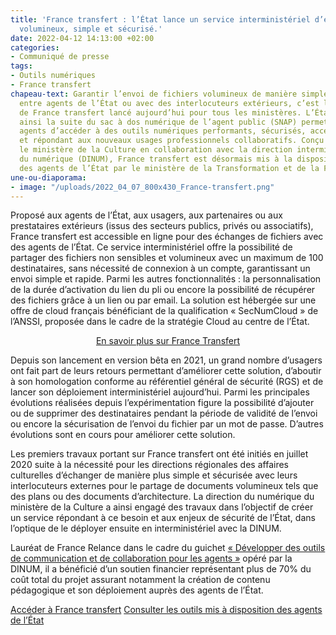 ```yaml
---
title: 'France transfert : l’État lance un service interministériel d’envoi de fichiers
  volumineux, simple et sécurisé.'
date: 2022-04-12 14:13:00 +02:00
categories:
- Communiqué de presse
tags:
- Outils numériques
- France transfert
chapeau-text: Garantir l’envoi de fichiers volumineux de manière simple et sécurisée,
  entre agents de l’État ou avec des interlocuteurs extérieurs, c’est la promesse
  de France transfert lancé aujourd’hui pour tous les ministères. L’État enrichit
  ainsi la suite du sac à dos numérique de l’agent public (SNAP) permettant à ses
  agents d’accéder à des outils numériques performants, sécurisés, accessibles à distance
  et répondant aux nouveaux usages professionnels collaboratifs. Conçu et opéré par
  le ministère de la Culture en collaboration avec la direction interministérielle
  du numérique (DINUM), France transfert est désormais mis à la disposition de l’ensemble
  des agents de l’État par le ministère de la Transformation et de la Fonction publiques.
une-ou-diaporama:
- image: "/uploads/2022_04_07_800x430_France-transfert.png"
---
```


Proposé aux agents de l’État, aux usagers, aux partenaires ou aux prestataires extérieurs (issus des secteurs publics, privés ou associatifs), France transfert est accessible en ligne pour des échanges de fichiers avec des agents de l’État. Ce service interministériel offre la possibilité de partager des fichiers non sensibles et volumineux avec un maximum de 100 destinataires, sans nécessité de connexion à un compte, garantissant un envoi simple et rapide. Parmi les autres fonctionnalités : la personnalisation de la durée d’activation du lien du pli ou encore la possibilité de récupérer des fichiers grâce à un lien ou par email. La solution est hébergée sur une offre de cloud français bénéficiant de la qualification « SecNumCloud » de l’ANSSI, proposée dans le cadre de la stratégie Cloud au centre de l’État.

<p align="center"><a href="https://www.numerique.gouv.fr/outils-agents/france-transfert/" class="button">En savoir plus sur France Transfert</a></p>

Depuis son lancement en version bêta en 2021, un grand nombre d’usagers ont fait part de leurs retours permettant d’améliorer cette solution, d’aboutir à son homologation conforme au référentiel général de sécurité (RGS) et de lancer son déploiement interministériel aujourd’hui. Parmi les principales évolutions réalisées depuis l’expérimentation figure la possibilité d’ajouter ou de supprimer des destinataires pendant la période de validité de l’envoi ou encore la sécurisation de l’envoi du fichier par un mot de passe. D’autres évolutions sont en cours pour améliorer cette solution.

Les premiers travaux portant sur France transfert ont été initiés en juillet 2020 suite à la nécessité pour les directions régionales des affaires culturelles d’échanger de manière plus simple et sécurisée avec leurs interlocuteurs externes pour le partage de documents volumineux tels que des plans ou des documents d’architecture. La direction du numérique du ministère de la Culture a ainsi engagé des travaux dans l’objectif de créer un service répondant à ce besoin et aux enjeux de sécurité de l’État, dans l’optique de le déployer ensuite en interministériel avec la DINUM.

Lauréat de France Relance dans le cadre du guichet [« Développer des outils de communication et de collaboration pour les agents »](https://france-relance.transformation.gouv.fr/b8f4-developper-des-outils-de-communication-et-de-) opéré par la DINUM, il a bénéficié d’un soutien financier représentant plus de 70% du coût total du projet assurant notamment la création de contenu pédagogique et son déploiement auprès des agents de l’État.

[Accéder à France transfert](https://francetransfert.numerique.gouv.fr/upload)
[Consulter les outils mis à disposition des agents de l’État](https://www.numerique.gouv.fr/outils-agents/)